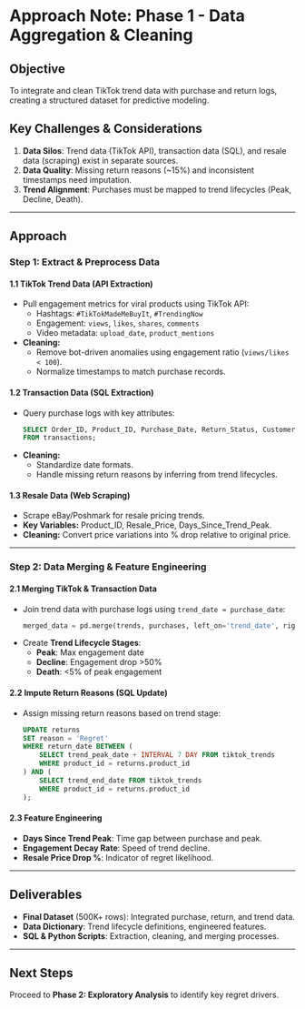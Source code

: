 # **Approach Note: Phase 1 - Data Aggregation & Cleaning**

## **Objective**
To integrate and clean TikTok trend data with purchase and return logs, creating a structured dataset for predictive modeling.

## **Key Challenges & Considerations**
1. **Data Silos**: Trend data (TikTok API), transaction data (SQL), and resale data (scraping) exist in separate sources.
2. **Data Quality**: Missing return reasons (~15%) and inconsistent timestamps need imputation.
3. **Trend Alignment**: Purchases must be mapped to trend lifecycles (Peak, Decline, Death).

---

## **Approach**
### **Step 1: Extract & Preprocess Data**
#### **1.1 TikTok Trend Data (API Extraction)**
- Pull engagement metrics for viral products using TikTok API:
  - Hashtags: `#TikTokMadeMeBuyIt`, `#TrendingNow`
  - Engagement: `views`, `likes`, `shares`, `comments`
  - Video metadata: `upload_date`, `product_mentions`
- **Cleaning:**
  - Remove bot-driven anomalies using engagement ratio (`views/likes < 100`).
  - Normalize timestamps to match purchase records.

#### **1.2 Transaction Data (SQL Extraction)**
- Query purchase logs with key attributes:
  ```sql
  SELECT Order_ID, Product_ID, Purchase_Date, Return_Status, Customer_Age
  FROM transactions;
  ```
- **Cleaning:**
  - Standardize date formats.
  - Handle missing return reasons by inferring from trend lifecycles.

#### **1.3 Resale Data (Web Scraping)**
- Scrape eBay/Poshmark for resale pricing trends.
- **Key Variables:** Product_ID, Resale_Price, Days_Since_Trend_Peak.
- **Cleaning:** Convert price variations into % drop relative to original price.

---

### **Step 2: Data Merging & Feature Engineering**
#### **2.1 Merging TikTok & Transaction Data**
- Join trend data with purchase logs using `trend_date ≈ purchase_date`:
  ```python
  merged_data = pd.merge(trends, purchases, left_on='trend_date', right_on='purchase_date')
  ```
- Create **Trend Lifecycle Stages**:
  - **Peak**: Max engagement date
  - **Decline**: Engagement drop >50%
  - **Death**: <5% of peak engagement

#### **2.2 Impute Return Reasons (SQL Update)**
- Assign missing return reasons based on trend stage:
  ```sql
  UPDATE returns
  SET reason = 'Regret'
  WHERE return_date BETWEEN (
      SELECT trend_peak_date + INTERVAL 7 DAY FROM tiktok_trends
      WHERE product_id = returns.product_id
  ) AND (
      SELECT trend_end_date FROM tiktok_trends
      WHERE product_id = returns.product_id
  );
  ```

#### **2.3 Feature Engineering**
- **Days Since Trend Peak**: Time gap between purchase and peak.
- **Engagement Decay Rate**: Speed of trend decline.
- **Resale Price Drop %**: Indicator of regret likelihood.

---

## **Deliverables**
- **Final Dataset** (500K+ rows): Integrated purchase, return, and trend data.
- **Data Dictionary**: Trend lifecycle definitions, engineered features.
- **SQL & Python Scripts**: Extraction, cleaning, and merging processes.

---

## **Next Steps**
Proceed to **Phase 2: Exploratory Analysis** to identify key regret drivers.

